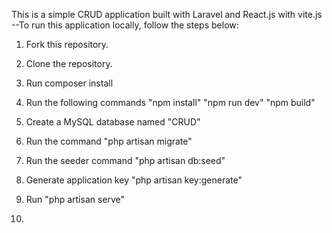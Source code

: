 This is a simple CRUD application built with Laravel and React.js with vite.js
--To run this application locally, follow the steps below:

1. Fork this repository.
2. Clone the repository.
3. Run composer install
4. Run the following commands 
    "npm install"
    "npm run dev"
    "npm build"

5. Create a MySQL database named "CRUD"
6. Run the command "php artisan migrate"
7. Run the seeder command "php artisan db:seed"
8. Generate application key "php artisan key:generate"
9. Run "php artisan serve"
10. 